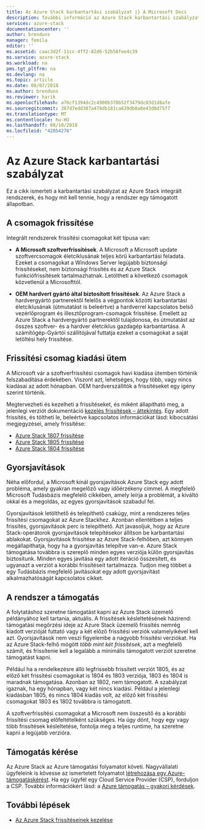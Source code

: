 ```yaml
---
title: Az Azure Stack karbantartási szabályzat |} A Microsoft Docs
description: További információ az Azure Stack karbantartási szabályzat, és hogyan kell fenntartani egy integrált rendszer támogatott állapotban.
services: azure-stack
documentationcenter: ''
author: brenduns
manager: femila
editor: ''
ms.assetid: caac3d2f-11cc-4ff2-82d6-52b58fee4c39
ms.service: azure-stack
ms.workload: na
pms.tgt_pltfrm: na
ms.devlang: na
ms.topic: article
ms.date: 08/07/2018
ms.author: brenduns
ms.reviewer: harik
ms.openlocfilehash: a76cf1394dc2c4900b370b52f3479dc03d1d8afe
ms.sourcegitcommit: 387d7edd387a478db181ca639db8a8e43d0d75f7
ms.translationtype: MT
ms.contentlocale: hu-HU
ms.lasthandoff: 08/10/2018
ms.locfileid: "42054276"
---
```

# <a name="azure-stack-servicing-policy"></a>Az Azure Stack karbantartási szabályzat
Ez a cikk ismerteti a karbantartási szabályzat az Azure Stack integrált rendszerek, és hogy mit kell tennie, hogy a rendszer egy támogatott állapotban. 

## <a name="update-package-types"></a>A csomagok frissítése

Integrált rendszerek frissítési csomagokat két típusa van: 

- **A Microsoft szoftverfrissítések**. A Microsoft a Microsoft update szoftvercsomagok életciklusának teljes körű karbantartási feladata. Ezeket a csomagokat a Windows Server legújabb biztonsági frissítéseket, nem biztonsági frissítés és az Azure Stack funkciófrissítések tartalmazhatnak. Letöltheti a következő csomagok közvetlenül a Microsofttól.

- **OEM hardvert gyártó által biztosított frissítések**. Az Azure Stack a hardvergyártó partnerektől felelős a végpontok közötti karbantartási életciklusának (útmutatást is beleértve) a hardverrel kapcsolatos belső vezérlőprogram és illesztőprogram-csomagok frissítése. Emellett az Azure Stack a hardvergyártó partnerektől tulajdonosa, és útmutatást az összes szoftver- és a hardver életciklus gazdagép karbantartása. A számítógép-Gyártói szállítójával futtatja ezeket a csomagokat a saját letöltési hely frissítése.


## <a name="update-package-release-cadence"></a>Frissítési csomag kiadási ütem
A Microsoft vár a szoftverfrissítési csomagok havi kiadása ütemben történik felszabadítása érdekében. Viszont azt, lehetséges, hogy több, vagy nincs kiadásai az adott hónapban. OEM hardverszállítók a frissítéseket egy igény szerint történik. 

Megtervezheti és kezelheti a frissítéseket, és miként állapítható meg, a jelenlegi verziót dokumentáció [kezelés frissítések – áttekintés](azure-stack-updates.md). Egy adott frissítés, és töltheti le, beleértve kapcsolatos információkat lásd: kibocsátási megjegyzései, amely frissítése: 
- [Azure Stack 1807 frissítése](azure-stack-update-1807.md)
- [Azure Stack 1805 frissítése](azure-stack-update-1805.md)
- [Azure Stack 1804 frissítése](azure-stack-update-1804.md)

## <a name="hotfixes"></a>Gyorsjavítások
Néha előfordul, a Microsoft kínál gyorsjavítások Azure Stack egy adott probléma, amely gyakran megelőző vagy időérzékeny címmel.  A megfelelő Microsoft Tudásbázis megfelelő cikkében, amely leírja a problémát, a kiváltó okkal és a megoldás, az egyes gyorsjavítások szabadul fel. 

Gyorsjavítások letölthető és telepíthető csakúgy, mint a rendszeres teljes frissítési csomagokat az Azure Stackhez. Azonban ellentétben a teljes frissítés, gyorsjavítások perc is telepíthető. Azt javasoljuk, hogy az Azure Stack-operátorok gyorsjavítások telepítésekor állítson be karbantartási ablakokat. Gyorsjavítások frissítése az Azure Stack-felhőben, azt könnyen megállapíthatja, hogy ha a gyorsjavítás telepítve van-e. Azure Stack támogatása továbbra is szereplő minden egyes verziója külön gyorsjavítás biztosítunk. Minden egyes javítása egy adott iteráció összesített, és ugyanazt a verziót a korábbi frissítéseit tartalmazza. Tudjon meg többet a egy Tudásbázis megfelelő javításokat egy adott gyorsjavítást alkalmazhatóságát kapcsolatos cikket.  


## <a name="keep-your-system-under-support"></a>A rendszer a támogatás
A folytatáshoz szeretne támogatást kapni az Azure Stack üzemelő példányához kell tartania, aktuális. A frissítések késleltetésének házirend: támogatási megőrzési ideje az Azure Stack üzemelő frissítés nemrég kiadott verzióját futtató vagy a két előző frissítési verziók valamelyikével kell azt. Gyorsjavítások nem veszi figyelembe a nagyobb frissítési verziókat. Ha az Azure Stack-felhő mögött *több mint két frissítések*, azt a megfelelő számít, és frissítenie kell a legalább a minimális támogatott verziót szeretne támogatást kapni. 

Például ha a rendelkezésre álló legfrissebb frissített verziót 1805, és az előző két frissítési csomagokat is 1804 és 1803 verziója, 1803 és 1804 is maradnak támogatása. Azonban az 1802, nem támogatott. A szabályzat igaznak, ha egy hónapban, vagy két nincs kiadási. Például a jelenlegi kiadásban 1805, és nincs 1804 kiadás volt, az előző két frissítési csomagokat 1803 és 1802 továbbra is támogatott.

A szoftverfrissítési csomagokat a Microsoft nem összesítő és a korábbi frissítési csomag előfeltételként szükséges. Ha úgy dönt, hogy egy vagy több frissítések késleltetése, fontolja meg a teljes runtime, ha szeretne kapni a legújabb verzióra. 

## <a name="get-support"></a>Támogatás kérése
Az Azure Stack az Azure támogatási folyamatot követi. Nagyvállalati ügyfeleink is kövesse az ismertetett folyamatot [létrehozása egy Azure-támogatáskérést](/azure/azure-supportability/how-to-create-azure-support-request). Ha egy ügyfél egy Cloud Service Provider (CSP), forduljon a CSP.  További információkért lásd: a [Azure támogatás – gyakori kérdések](https://azure.microsoft.com/support/faq/). 


## <a name="next-steps"></a>További lépések

- [Az Azure Stack frissítéseinek kezelése](azure-stack-updates.md)


